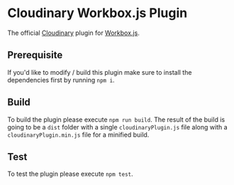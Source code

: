 # Cloudinary Workbox.js Plugin

The official [Cloudinary](http://cloudinary.com) plugin for [Workbox.js](https://developers.google.com/web/tools/workbox/).

## Prerequisite
If you'd like to modify / build this plugin make sure to install the dependencies first by running `npm i`.

## Build
To build the plugin please execute `npm run build`. The result of the build is going to be a `dist` folder with a single `cloudinaryPlugin.js` file along with a `cloudinaryPlugin.min.js` file for a minified build.

## Test
To test the plugin please execute `npm test`.
